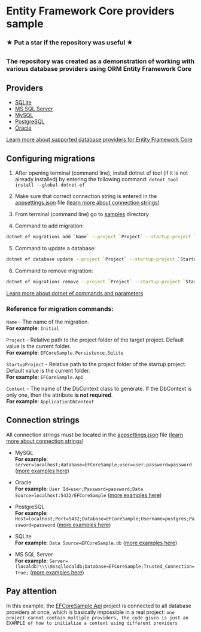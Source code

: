 # Entity Framework Core providers sample

### ★ Put a star if the repository was useful ★

##

### The repository was created as a demonstration of working with various database providers using ORM Entity Framework Core

## Providers
* [SQLite](https://www.sqlite.org)
* [MS SQL Server](https://www.microsoft.com/en-us/sql-server)
* [MySQL](https://www.mysql.com)
* [PostgreSQL](https://www.postgresql.org)
* [Oracle](https://www.oracle.com/database)

[Learn more about supported database providers for Entity Framework Core](https://learn.microsoft.com/en-us/ef/core/providers)

## Configuring migrations

1. After opening terminal (command line), install dotnet ef tool (if it is not already installed) by entering the following command:
`dotnet tool install --global dotnet-ef`

2. Make sure that correct connection string is entered in the [appsettings.json](https://github.com/dkolzenov/efcore-samples/blob/main/samples/EFCoreSample.Api/appsettings.json) file ([learn more about connection strings](https://learn.microsoft.com/en-us/ef/core/miscellaneous/connection-strings))

3. From terminal (command line) go to [samples](https://github.com/dkolzenov/efcore-samples/tree/main/samples) directory

4. Command to add migration:
```bash
dotnet ef migrations add `Name` --project `Project` --startup-project `StartupProject` --context `Context`
```

5. Command to update a database:
```bash
dotnet ef database update --project `Project` --startup-project `StartupProject` --context `Context`
```

6. Command to remove migration:
```bash
dotnet ef migrations remove --project `Project` --startup-project `StartupProject` --context `Context`
```

[Learn more about dotnet ef commands and parameters](https://learn.microsoft.com/en-us/ef/core/cli/dotnet)

### Reference for migration commands:

`Name` - The name of the migration.  
__For example__: `Initial`

`Project` - Relative path to the project folder of the target project. Default value is the current folder.  
__For example__: `EFCoreSample.Persistence.Sqlite`

`StartupProject` - Relative path to the project folder of the startup project. Default value is the current folder.  
__For example__: `EFCoreSample.Api`

`Context` - The name of the DbContext class to generate. If the DbContext is only one, then the attribute __is not required__.  
__For example__: `ApplicationDbContext`

## Connection strings

All connection strings must be located in the [appsettings.json](https://github.com/dkolzenov/efcore-samples/blob/main/samples/EFCoreSample.Api/appsettings.json) file ([learn more about connection strings](https://learn.microsoft.com/en-us/ef/core/miscellaneous/connection-strings))

* MySQL  
__For example__: `server=localhost;database=EFCoreSample;user=user;password=password` ([more examples here](https://www.connectionstrings.com/mysql))

* Oracle  
__For example__: `User Id=user;Password=password;Data Source=localhost:5432/EFCoreSample` ([more examples here](https://www.connectionstrings.com/oracle))

* PostgreSQL  
__For example__: `Host=localhost;Port=5432;Database=EFCoreSample;Username=postgres;Password=password` ([more examples here](https://www.connectionstrings.com/postgresql))

* SQLite  
__For example__: `Data Source=EFCoreSample.db` ([more examples here](https://www.connectionstrings.com/sqlite))

* MS SQL Server  
__For example__: `Server=(localdb)\\\\mssqllocaldb;Database=EFCoreSample;Trusted_Connection=True;` ([more examples here](https://www.connectionstrings.com/sql-server))

## Pay attention
In this example, the [EFCoreSample.Api](https://github.com/dkolzenov/efcore-samples/tree/main/samples/EFCoreSample.Api) project is connected to all database providers at once, which is basically impossible in a real project:
`one project cannot contain multiple providers, the code given is just an EXAMPLE of how to initialize a context using different providers`
